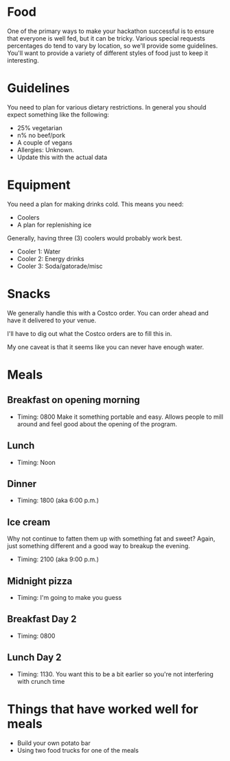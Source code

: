 # Food

One of the primary ways to make your hackathon successful is to ensure that everyone is well fed, but it can be tricky.  Various special requests percentages do tend to vary by location, so we'll provide some guidelines.  You'll want to provide a variety of different styles of food just to keep it interesting.

# Guidelines

You need to plan for various dietary restrictions.  In general you should expect something like the following:

*  25% vegetarian
*  n% no beef/pork
*  A couple of vegans
*  Allergies:  Unknown.  
*  Update this with the actual data

# Equipment

You need a plan for making drinks cold.  This means you need:
* Coolers
* A plan for replenishing ice

Generally, having three (3) coolers would probably work best.

*  Cooler 1: Water
*  Cooler 2: Energy drinks
*  Cooler 3: Soda/gatorade/misc

# Snacks

We generally handle this with a Costco order.  You can order ahead and have it delivered to your venue.

I'll have to dig out what the Costco orders are to fill this in.

My one caveat is that it seems like you can never have enough water.


# Meals

## Breakfast on opening morning

*  Timing:  0800 
Make it something portable and easy.  Allows people to mill around and feel good about the opening of the program.

## Lunch

*  Timing: Noon


## Dinner

*  Timing:  1800 (aka 6:00 p.m.)

## Ice cream 

Why not continue to fatten them up with something fat and sweet?  Again, just something different and a good way to breakup the evening.

*  Timing: 2100 (aka 9:00 p.m.)

## Midnight pizza

*  Timing:  I'm going to make you guess

## Breakfast Day 2

*  Timing: 0800

## Lunch Day 2

*  Timing: 1130.  You want this to be a bit earlier so you're not interfering with crunch time


# Things that have worked well for meals

* Build your own potato bar
* Using two food trucks for one of the meals

